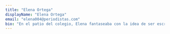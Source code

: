 ```yaml
---
title: "Elena Ortega"
displayName: "Elena Ortega"
email: "elena004@periodistas.com"
bio: "En el patio del colegio, Elena fantaseaba con la idea de ser escritora y conocer el mundo. Entonces ya tenía claro que estudiaría Turismo y Periodismo. Es una enamorada de Asia desde que una oportunidad laboral la llevara a aventurarse por el continente. Escribe para varios medios y empresas del sector turístico y vive en permanente búsqueda de los lugares más recónditos del planeta."
---
```



